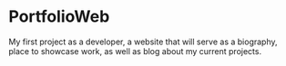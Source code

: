 # PortfolioWeb
My first project as a developer, a website that will serve as a biography, place to showcase work, as well as blog about my current projects.
